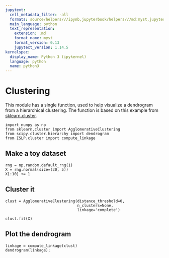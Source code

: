 ```yaml
---
jupytext:
  cell_metadata_filter: -all
  formats: source/helpers///ipynb,jupyterbook/helpers///md:myst,jupyterbook/helpers///ipynb
  main_language: python
  text_representation:
    extension: .md
    format_name: myst
    format_version: 0.13
    jupytext_version: 1.14.5
kernelspec:
  display_name: Python 3 (ipykernel)
  language: python
  name: python3
---
```


# Clustering

This module has a single function, used to help visualize a dendrogram from a
hierarchical clustering. The function is based on this example from [sklearn.cluster](https://scikit-learn.org/stable/auto_examples/cluster/plot_agglomerative_dendrogram.html).

```{code-cell} ipython3
import numpy as np
from sklearn.cluster import AgglomerativeClustering
from scipy.cluster.hierarchy import dendrogram
from ISLP.cluster import compute_linkage
```

## Make a toy dataset

```{code-cell} ipython3
rng = np.random.default_rng(1)
X = rng.normal(size=(30, 5))
X[:10] += 1
```

## Cluster it

```{code-cell} ipython3
clust = AgglomerativeClustering(distance_threshold=0,
                                n_clusters=None,
                                linkage='complete')
```

```{code-cell} ipython3
clust.fit(X)
```

## Plot the dendrogram

```{code-cell} ipython3
linkage = compute_linkage(clust)
dendrogram(linkage);
```
